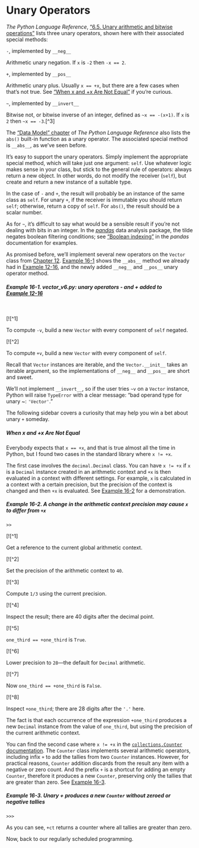 # Unary Operators

_The Python Language Reference_, [“6.5. Unary arithmetic and bitwise operations”](https://fpy.li/16-2) lists three unary operators, shown here with their associated special methods:

`-`, implemented by `__neg__`

Arithmetic unary negation. If `x` is `-2` then `-x == 2`.

`+`, implemented by `__pos__`

Arithmetic unary plus. Usually `x == +x`, but there are a few cases when that’s not true. See [“When x and +x Are Not Equal”](#when_plus_x_sec) if you’re curious.

`~`, implemented by `__invert__`

Bitwise not, or bitwise inverse of an integer, defined as `~x == -(x+1)`. If `x` is `2` then `~x == -3`.[^3]

The [“Data Model” chapter](https://fpy.li/16-3) of _The Python Language Reference_ also lists the `abs()` built-in function as a unary operator. The associated special method is `__abs__`, as we’ve seen before.

It’s easy to support the unary operators. Simply implement the appropriate special method, which will take just one argument: `self`. Use whatever logic makes sense in your class, but stick to the general rule of operators: always return a new object. In other words, do not modify the receiver (`self`), but create and return a new instance of a suitable type.

In the case of `-` and `+`, the result will probably be an instance of the same class as `self`. For unary `+`, if the receiver is immutable you should return `self`; otherwise, return a copy of `self`. For `abs()`, the result should be a scalar number.

As for `~`, it’s difficult to say what would be a sensible result if you’re not dealing with bits in an integer. In the [_pandas_](https://fpy.li/pandas) data analysis package, the tilde negates boolean filtering conditions; see [“Boolean indexing”](https://fpy.li/16-4) in the _pandas_ documentation for examples.

As promised before, we’ll implement several new operators on the `Vector` class from [Chapter 12](ch12.html#user_defined_sequences). [Example 16-1](#ex_vector_v6_unary) shows the `__abs__` method we already had in [Example 12-16](ch12.html#ex_vector_v5), and the newly added `__neg__` and `__pos__` unary operator method.

##### Example 16-1. vector_v6.py: unary operators - and + added to [Example 12-16](ch12.html#ex_vector_v5)

```
    
```

[![^1]

To compute `-v`, build a new `Vector` with every component of `self` negated.

[![^2]

To compute `+v`, build a new `Vector` with every component of `self`.

Recall that `Vector` instances are iterable, and the `Vector.__init__` takes an iterable argument, so the implementations of `__neg__` and `__pos__` are short and sweet.

We’ll not implement `__invert__`, so if the user tries `~v` on a `Vector` instance, Python will raise `TypeError` with a clear message: “bad operand type for unary ~: `'Vector'`.”

The following sidebar covers a curiosity that may help you win a bet about unary `+` someday.

##### When x and +x Are Not Equal

Everybody expects that `x == +x`, and that is true almost all the time in Python, but I found two cases in the standard library where `x != +x`.

The first case involves the `decimal.Decimal` class. You can have `x != +x` if `x` is a `Decimal` instance created in an arithmetic context and `+x` is then evaluated in a context with different settings. For example, `x` is calculated in a context with a certain precision, but the precision of the context is changed and then `+x` is evaluated. See [Example 16-2](#ex_unary_plus_decimal) for a demonstration.

##### Example 16-2. A change in the arithmetic context precision may cause `x` to differ from `+x`

```
>>
```

[![^1]

Get a reference to the current global arithmetic context.

[![^2]

Set the precision of the arithmetic context to `40`.

[![^3]

Compute `1/3` using the current precision.

[![^4]

Inspect the result; there are 40 digits after the decimal point.

[![^5]

`one_third == +one_third` is `True`.

[![^6]

Lower precision to `28`—the default for `Decimal` arithmetic.

[![^7]

Now `one_third == +one_third` is `False`.

[![^8]

Inspect `+one_third`; there are 28 digits after the `'.'` here.

The fact is that each occurrence of the expression `+one_third` produces a new `Decimal` instance from the value of `one_third`, but using the precision of the current arithmetic context.

You can find the second case where `x != +x` in the [`collections.Counter` documentation](https://fpy.li/16-5). The `Counter` class implements several arithmetic operators, including infix `+` to add the tallies from two `Counter` instances. However, for practical reasons, `Counter` addition discards from the result any item with a negative or zero count. And the prefix `+` is a shortcut for adding an empty `Counter`, therefore it produces a new `Counter`, preserving only the tallies that are greater than zero. See [Example 16-3](#ex_unary_plus_counter).

##### Example 16-3. Unary + produces a new `Counter` without zeroed or negative tallies

```
>>> 
```

As you can see, `+ct` returns a counter where all tallies are greater than zero.

Now, back to our regularly scheduled programming.